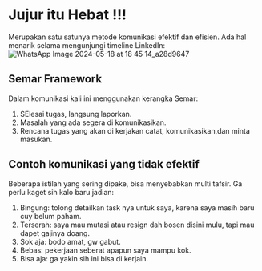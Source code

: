 # Jujur itu Hebat !!!
Merupakan satu satunya metode komunikasi efektif dan efisien. Ada hal menarik selama mengunjungi timeline LinkedIn:  
![WhatsApp Image 2024-05-18 at 18 45 14_a28d9647](https://github.com/domyid/jujur/assets/11188109/1a5f0b35-3d38-4cbb-8738-7eed0e49a968)  

## Semar Framework
Dalam komunikasi kali ini menggunakan kerangka Semar:
1. SElesai tugas, langsung laporkan.
2. Masalah yang ada segera di komunikasikan.
3. Rencana tugas yang akan di kerjakan catat, komunikasikan,dan minta masukan.


## Contoh komunikasi yang tidak efektif
Beberapa istilah yang sering dipake, bisa menyebabkan multi tafsir. Ga perlu kaget sih kalo baru jadian:

1. Bingung: tolong detailkan task nya untuk saya, karena saya masih baru cuy belum paham.
2. Terserah: saya mau mutasi atau resign dah bosen disini mulu, tapi mau dapet gajinya doang.
3. Sok aja: bodo amat, gw gabut.
4. Bebas: pekerjaan seberat apapun saya mampu kok.
5. Bisa aja: ga yakin sih ini bisa di kerjain.

